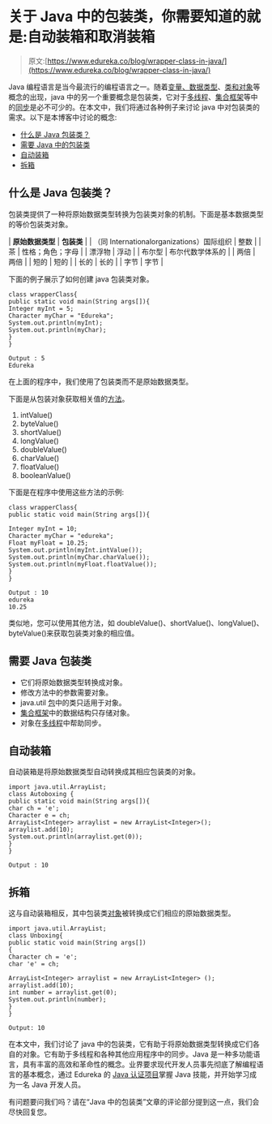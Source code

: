 # 关于 Java 中的包装类，你需要知道的就是:自动装箱和取消装箱

> 原文:[https://www.edureka.co/blog/wrapper-class-in-java/](https://www.edureka.co/blog/wrapper-class-in-java/)

Java 编程语言是当今最流行的编程语言之一。随着[变量、数据类型](https://www.edureka.co/blog/data-types-in-java/)、[类和对象](https://www.edureka.co/blog/java-tutorial/#obj)等概念的出现，java 中的另一个重要概念是包装类，它对于[多线程](https://www.edureka.co/blog/java-thread/)、[集合框架](https://www.edureka.co/blog/java-collections/)等中的[同步](https://www.edureka.co/blog/synchronization-in-java/)是必不可少的。在本文中，我们将通过各种例子来讨论 java 中对包装类的需求。以下是本博客中讨论的概念:

*   [什么是 Java 包装类？](#wrapperclass)
*   [需要 Java 中的包装类](#need)
*   [自动装箱](#autoboxing)
*   [拆箱](#unboxing)

## **什么是 Java 包装类？**

包装类提供了一种将原始数据类型转换为包装类对象的机制。下面是基本数据类型的等价包装类对象。

| **原始数据类型** | **包装类** |
| （同 Internationalorganizations）国际组织 | 整数 |
| 茶 | 性格；角色；字母 |
| 漂浮物 | 浮动 |
| 布尔型 | 布尔代数学体系的 |
| 两倍 | 两倍 |
| 短的 | 短的 |
| 长的 | 长的 |
| 字节 | 字节 |

下面的例子展示了如何创建 java 包装类对象。

```
class wrapperClass{
public static void main(String args[]){
Integer myInt = 5;
Character myChar = "Edureka";
System.out.println(myInt);
System.out.println(myChar);
}
}

```

```
Output : 5
Edureka
```

在上面的程序中，我们使用了包装类而不是原始数据类型。

下面是从包装对象获取相关值的[方法](https://www.edureka.co/blog/methods-and-method-overloading-in-java/)。

1.  intValue()
2.  byteValue()
3.  shortValue()
4.  longValue()
5.  doubleValue()
6.  charValue()
7.  floatValue()
8.  booleanValue()

下面是在程序中使用这些方法的示例:

```
class wrapperClass{
public static void main(String args[]){

Integer myInt = 10;
Character myChar = "edureka";
Float myFloat = 10.25;
System.out.println(myInt.intValue());
System.out.println(myChar.charValue());
System.out.println(myFloat.floatValue());
}
}

```

```
Output : 10
edureka
10.25
```

类似地，您可以使用其他方法，如 doubleValue()、shortValue()、longValue()、byteValue()来获取包装类对象的相应值。

## **需要 Java 包装类**

*   它们将原始数据类型转换成对象。
*   修改方法中的参数需要对象。
*   java.util [包](https://www.edureka.co/blog/packages-in-java/)中的类只适用于对象。
*   [集合框架](https://www.edureka.co/blog/java-collections/)中的数据结构只存储对象。
*   对象在[多线程](https://www.edureka.co/blog/java-thread/#multithreading)中帮助同步。

## **自动装箱**

自动装箱是将原始数据类型自动转换成其相应包装类的对象。

```
import java.util.ArrayList;
class Autoboxing {
public static void main(String args[]){
char ch = 'e';
Character e = ch;
ArrayList<Integer> arraylist = new ArrayList<Integer>();
arraylist.add(10);
System.out.println(arraylist.get(0));
}
}

```

```
Output : 10
```

## **拆箱**

这与自动装箱相反，其中包装类[对象](https://www.edureka.co/blog/java-tutorial/#obj)被转换成它们相应的原始数据类型。

```
import java.util.ArrayList;
class Unboxing{
public static void main(String args[])
{
Character ch = 'e';
char 'e' = ch;

ArrayList<Integer> arraylist = new ArrayList<Integer> ();
arraylist.add(10);
int number = arraylist.get(0);
System.out.println(number);
}
}

```

```
Output: 10
```

在本文中，我们讨论了 java 中的包装类，它有助于将原始数据类型转换成它们各自的对象。它有助于多线程和各种其他应用程序中的同步。Java 是一种多功能语言，具有丰富的高效和革命性的概念。业界要求现代开发人员事先彻底了解编程语言的基本概念，通过 Edureka 的 [Java 认证项目](https://www.edureka.co/java-j2ee-training-course)掌握 Java 技能，并开始学习成为一名 Java 开发人员。

有问题要问我们吗？请在“Java 中的包装类”文章的评论部分提到这一点，我们会尽快回复您。